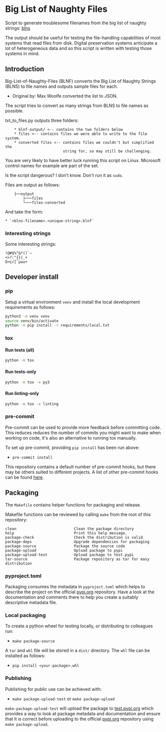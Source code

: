 # Big List of Naughty Files

Script to generate troublesome filenames from the big list of naughty strings:
[blns][blns-1]

[blns-1]: https://github.com/minimaxir/big-list-of-naughty-strings

The output should be useful for testing the file-handling capabilities of
most systems that read files from disk. Digital preservation systems
anticipate a lot of heterogeneous data and so this script is written with
testing those systems in mind.

## Introduction

Big-List-of-Naughty-Files (BLNF) converts the Big List of Naughty
Strings (BLNS) to file names and outputs sample files for each.

* Original by: Max Woolfe converted the list to JSON.

The script tries to convert as many strings from BLNS to file names as
possible.

txt_to_files.py outputs three folders:

```text
    * blnf-output/ <-- contains the two folders below
    * files <-- contains files we were able to write to the file system.
    * converted files <-- contains files we couldn't but simplified the
                          string for, so may still be challenging.
```

You are very likely to have better luck running this script on Linux.
Microsoft control names for example are part of the set.

Is the script dangerous? I don't know. Don't run it as `sudo`.

Files are output as follows:

```text
    ├──output
        ├───files
        └───files-converted
```

And take the form:

    * `<blns-filename>.<unique-string>.blnf`

### Interesting strings

Some interesting strings:

```text
!@#$%^&*()`~
<>?:"{}|_+
Ω≈ç√∫˜µ≤≥÷
```

## Developer install

### pip

Setup a virtual environment `venv` and install the local development
requirements as follows:

```bash
python3 -m venv venv
source venv/bin/activate
python -m pip install -r requirements/local.txt
```

### tox

#### Run tests (all)

```bash
python -m tox
```

#### Run tests-only

```bash
python -m tox -e py3
```

#### Run linting-only

```bash
python -m tox -e linting
```

### pre-commit

Pre-commit can be used to provide more feedback before committing code. This
reduces reduces the number of commits you might want to make when working on
code, it's also an alternative to running tox manually.

To set up pre-commit, providing `pip install` has been run above:

* `pre-commit install`

This repository contains a default number of pre-commit hooks, but there may
be others suited to different projects. A list of other pre-commit hooks can be
found [here][pre-commit-1].

[pre-commit-1]: https://pre-commit.com/hooks.html

## Packaging

The `Makefile` contains helper functions for packaging and release.

Makefile functions can be reviewed by calling `make`  from the root of this
repository:

```make
clean                          Clean the package directory
help                           Print this help message.
package-check                  Check the distribution is valid
package-deps                   Upgrade dependencies for packaging
package-source                 Package the source code
package-upload                 Upload package to pypi
package-upload-test            Upload package to test.pypi
tar-source                     Package repository as tar for easy distribution
```

### pyproject.toml

Packaging consumes the metadata in `pyproject.toml` which helps to describe
the project on the official [pypi.org][pypi-2] repository. Have a look at the
documentation and comments there to help you create a suitably descriptive
metadata file.

### Local packaging

To create a python wheel for testing locally, or distributing to colleagues
run:

* `make package-source`

A `tar` and `whl` file will be stored in a `dist/` directory. The `whl` file
can be installed as follows:

* `pip install <your-package>.whl`

### Publishing

Publishing for public use can be achieved with:

* `make package-upload-test` or `make package-upload`

`make-package-upload-test` will upload the package to [test.pypi.org][pypi-1]
which provides a way to look at package metadata and documentation and ensure
that it is correct before uploading to the official [pypi.org][pypi-2]
repository using `make package-upload`.

[pypi-1]: https://test.pypi.org
[pypi-2]: https://pypi.org

